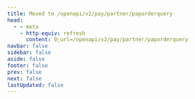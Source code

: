 ```yaml
---
title: Moved to /openapi/v2/pay/partner/paporderquery
head:
  - - meta
    - http-equiv: refresh
      content: 0;url=/openapi/v2/pay/partner/paporderquery
navbar: false
sidebar: false
aside: false
footer: false
prev: false
next: false
lastUpdated: false
---
```

